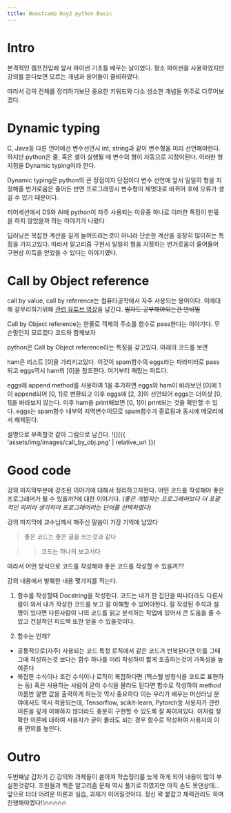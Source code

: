 ```yaml
---
title: Boostcamp Day2 python Basic
---
```


# Intro

본격적인 캠프진입에 앞서 파이썬 기초를 배우는 날이었다.
평소 파이썬을 사용하였지만 강의를 듣다보면 모르는 개념과 용어들이 즐비하였다.

따라서 강의 전체를 정리하기보단 중요한 키워드와 다소 생소한 개념들 위주로 다루어보겠다.


# Dynamic typing
C, Java등 다른 언어에선 변수선언시 int, string과 같이 변수형을 미리 선언해야한다.
하지만 python은 줄, 혹은 셀이 실행될 때 변수의 형이 자동으로 지정이된다.  이러한 형 지정을 Dynamic typing이라 한다.

Dynamic typing은 python의 큰 장점이자 단점이다
변수 선언에 앞서 일일히 형을 지정해줄 번거로움은 줄어든 반면 프로그래밍시 변수형이 제멋대로 바뀌어 후에 오류가 생길 수 있기 때문이다.

피어세션에서 DS와 AI에 python이 자주 사용되는 이유중 하나로 이러한 특징이 한몫을 하지 않았을까 하는 이야기가 나왔다

딥러닝은 복잡한 계산을 길게 늘어뜨리는것이 아니라 단순한 계산을 굉장히 많이하는 특징을 가지고있다.
따라서 알고리즘 구현시 일일히 형을 지정하는 번거로움이 줄어들어 구현상 이득을 얻었을 수 있다는 이야기였다.

# Call by Object reference
call by value, call by reference는 컴퓨터공학에서 자주 사용되는 용어이다. 
이에대해 갈무리하기위해 <a href= 'https://www.youtube.com/watch?v=HEiPxjVR8CU'> 관련 유튜브 영상</a>을 남긴다. ~~필자도 공부해야되는건 안비밀~~

Call by Object reference는 한줄로 객체의 주소를 함수로 pass한다는 이야기다.
무슨말인지 모르겠다 코드와 함께보자

python은 Call by Object reference라는 특징을 갖고있다. 아래의 코드를 보면
<script src="https://gist.github.com/moon-jong/121b7c1a253db4df76af5d07bc3ae012.js"></script>

ham은 리스트 [0]을 가리키고있다. 이것이 spam함수의 eggs라는 파라미터로 pass되고 eggs역시 ham의  [0]을 참조한다.
여기부터 재밌는 파트다.

eggs에 append method를 사용하여 1을 추가하면 eggs와 ham이 바라보던 [0]에 1이 append되어 [0, 1]로 변환되고 이후 eggs에 [2, 3]이 선언되어 eggs는 더이상 [0, 1]을 바라보지 않는다.
이후 ham을 print해보면 [0, 1]이 print되는 것을 확인할 수 있다. eggs는 spam함수 내부의 지역변수이므로 spam함수가 종료됨과 동시에 메모리에서 해제된다.

설명으로 부족할것 같아 그림으로 남긴다.
![]({{ 'assets/img/images/call_by_obj.png' | relative_url }})

# Good code
강의 마지막부분에 강조된 이야기에 대해서 정리하고자한다. 
어떤 코드를 작성해야 좋은 프로그래머가 될 수 있을까?에 대한 이야기다. *(좋은 개발자는 프로그래머보다 더 포괄적인 의미라 생각하여 프로그래머라는 단어를 선택하였다)*

강의 마지막에 교수님께서 해주신 말씀이 가장 기억에 남았다 
> 좋은 코드는 좋은 글을 쓰는것과 같다

>>코드는 하나의 보고서다

따라서 어떤 방식으로 코드를 작성해야 좋은 코드를 작성할 수 있을까??

강의 내용에서 발췌한 내용 몇가지를 적는다.

1. 함수를 작성할때 Docstring을 작성한다.
코드는 내가 한 집단을 떠나더라도 다른사람이 와서 내가 작성한 코드를 보고 잘 이해할 수 있어야한다. 
잘 작성된 주석과 설명이 있다면 다른사람이 나의 코드를 읽고 분석하는 작업에 있어서 큰 도움을 줄 수 있고 건설적인 피드백 또한 얻을 수 있을것이다.

2. 함수는 언제?
- 공통적으로(자주) 사용되는 코드
특정 로직에서 같은 코드가 반복된다면 이를 그때그때 작성하는것 보다는 함수 하나를 미리 작성하여 짧게 호출하는것이 가독성을 높여준다
- 복잡한 수식이나 조건
수식이나 로직이 복잡하다면 (맥스웰 방정식을 코드로 표현하는 등) 혹은 사용하는 사람이 굳이 수식을 몰라도 된다면 함수로 작성하여 method이름만 알면 값을 출력하게 하는것 역시 중요하다
이는 우리가 배우는 머신러닝 분야에서도 역시 적용되는데, Tensorflow, scikit-learn, Pytorch등 사용자가 관련 이론을 깊게 이해하지 않더라도 충분히 구현할 수 있도록 잘 짜여져있다. 
이처럼 정확한 이론에 대하여 사용자가 굳이 몰라도 되는 경우 함수로 작성하여 사용자의 이용 편의를 높인다.

# Outro
두번째날 갑자기 긴 강의와 과제들이 쏟아져 학습정리를 늦게 하게 되어 내용이 많이 부실한것같다. 
조원들과 백준 알고리즘 문제 역시 풀기로 하였지만 아직 손도 못댄상태... 
앞으로 더더 어려운 이론과 실습, 과제가 이어질것이다.
정신 꽉 붙잡고 체력관리도 하며 진행해야겠다!!🔥🔥🔥🔥🔥
